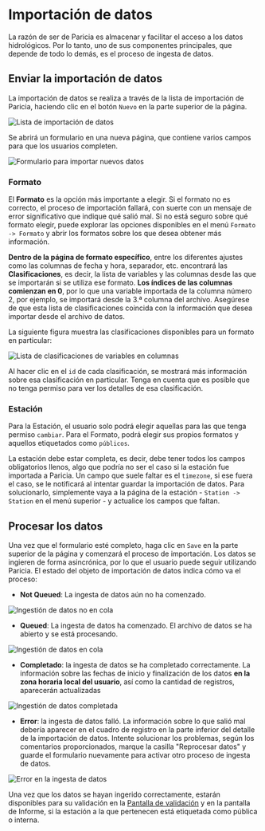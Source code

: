 # Importación de datos

La razón de ser de Paricia es almacenar y facilitar el acceso a los datos hidrológicos. Por lo tanto, uno de sus componentes principales, que depende de todo lo demás, es el proceso de ingesta de datos.

## Enviar la importación de datos

La importación de datos se realiza a través de la lista de importación de Paricia, haciendo clic en el botón `Nuevo` en la parte superior de la página.

![Lista de importación de datos](../assets/images/import_list.png)

Se abrirá un formulario en una nueva página, que contiene varios campos para que los usuarios completen.

![Formulario para importar nuevos datos](../assets/images/importing_add_data.png)

### Formato

El **Formato** es la opción más importante a elegir. Si el formato no es correcto, el proceso de importación fallará, con suerte con un mensaje de error significativo que indique qué salió mal. Si no está seguro sobre qué formato elegir, puede explorar las opciones disponibles en el menú `Formato -> Formato` y abrir los formatos sobre los que desea obtener más información.

**Dentro de la página de formato específico**, entre los diferentes ajustes como las columnas de fecha y hora, separador, etc. encontrará las **Clasificaciones**, es decir, la lista de variables y las columnas desde las que se importarán si se utiliza ese formato. **Los índices de las columnas comienzan en 0**, por lo que una variable importada de la columna número 2, por ejemplo, se importará desde la 3.ª columna del archivo. Asegúrese de que esta lista de clasificaciones coincida con la información que desea importar desde el archivo de datos.

La siguiente figura muestra las clasificaciones disponibles para un formato en particular:

![Lista de clasificaciones de variables en columnas](../assets/images/classifications.png)

Al hacer clic en el `id` de cada clasificación, se mostrará más información sobre esa clasificación en particular. Tenga en cuenta que es posible que no tenga permiso para ver los detalles de esa clasificación.

### Estación

Para la Estación, el usuario solo podrá elegir aquellas para las que tenga permiso `cambiar`. Para el Formato, podrá elegir sus propios formatos y aquellos etiquetados como `públicos`.

La estación debe estar completa, es decir, debe tener todos los campos obligatorios llenos, algo que podría no ser el caso si la estación fue importada a Paricia. Un campo que suele faltar es el `timezone`, si ese fuera el caso, se le notificará al intentar guardar la importación de datos. Para solucionarlo, simplemente vaya a la página de la estación - `Station -> Station` en el menú superior - y actualice los campos que faltan.

## Procesar los datos

Una vez que el formulario esté completo, haga clic en `Save` en la parte superior de la página y comenzará el proceso de importación. Los datos se ingieren de forma asincrónica, por lo que el usuario puede seguir utilizando Paricia. El estado del objeto de importación de datos indica cómo va el proceso:

- **Not Queued**: La ingesta de datos aún no ha comenzado.

![Ingestión de datos no en cola](../assets/images/importing_not_queued.png)

- **Queued**: La ingesta de datos ha comenzado. El archivo de datos se ha abierto y se está procesando.

![Ingestión de datos en cola](../assets/images/importing_queued.png)

- **Completado**: la ingesta de datos se ha completado correctamente. La información sobre las fechas de inicio y finalización de los datos **en la zona horaria local del usuario**, así como la cantidad de registros, aparecerán actualizadas

![Ingestión de datos completada](../assets/images/importing_completed.png)

- **Error**: la ingesta de datos falló. La información sobre lo que salió mal debería aparecer en el cuadro de registro en la parte inferior del detalle de la importación de datos. Intente solucionar los problemas, según los comentarios proporcionados, marque la casilla "Reprocesar datos" y guarde el formulario nuevamente para activar otro proceso de ingesta de datos.

![Error en la ingesta de datos](../assets/images/importing_failed.png)

Una vez que los datos se hayan ingerido correctamente, estarán disponibles para su validación en la [Pantalla de validación](validation.md) y en la pantalla de Informe, si la estación a la que pertenecen está etiquetada como pública o interna.